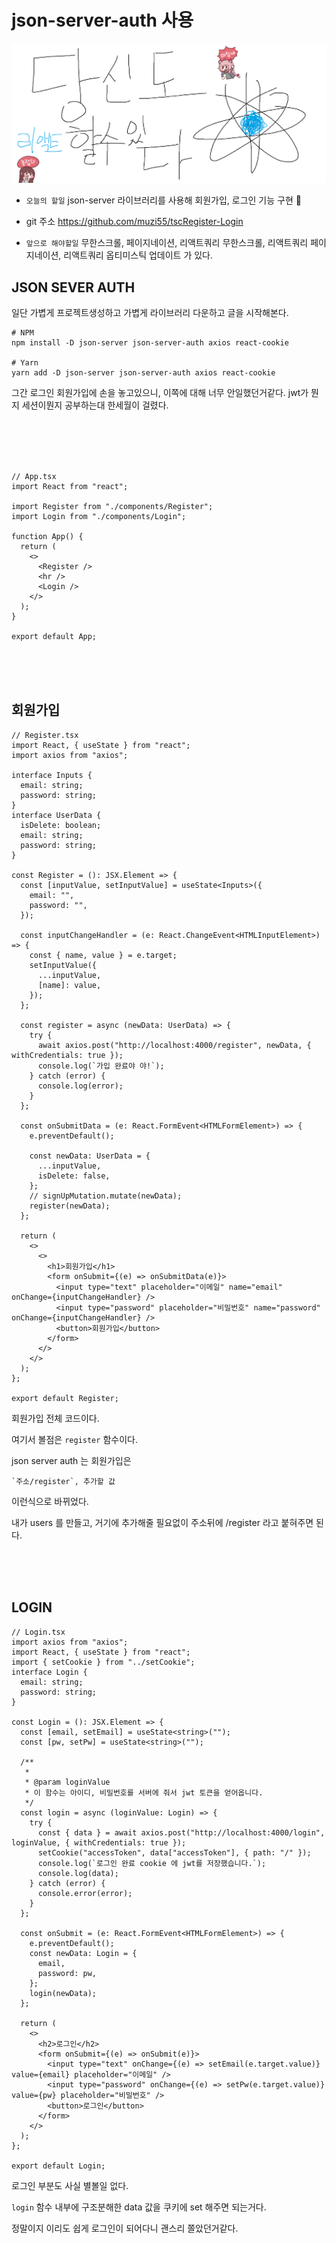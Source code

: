 # json-server-auth 사용

![Alt text](../images/canIReactBG/%EB%8B%B9%EC%8B%A0%EB%8F%84%ED%95%A0%EC%88%98%EC%9E%88%EB%8B%A4%EB%A6%AC%EC%95%A1%ED%8A%B8.png)

- `오늘의 할일` json-server 라이브러리를 사용해 회원가입, 로그인 기능 구현 🌼
- git 주소 https://github.com/muzi55/tscRegister-Login

- `앞으로 해야할일` 무한스크롤, 페이지네이션, 리액트쿼리 무한스크롤, 리액트쿼리 페이지네이션, 리액트쿼리 옵티미스틱 업데이트 가 있다.

## JSON SEVER AUTH

일단 가볍게 프로젝트생성하고 가볍게 라이브러리 다운하고 글을 시작해본다.

```
# NPM
npm install -D json-server json-server-auth axios react-cookie

# Yarn
yarn add -D json-server json-server-auth axios react-cookie
```

그간 로그인 회원가입에 손을 놓고있으니, 이쪽에 대해 너무 안일했던거같다. jwt가 뭔지 세션이뭔지 공부하는대 한세월이 걸렸다.

<br/>
<br/>
<br/>
<br/>

```tsx
// App.tsx
import React from "react";

import Register from "./components/Register";
import Login from "./components/Login";

function App() {
  return (
    <>
      <Register />
      <hr />
      <Login />
    </>
  );
}

export default App;
```

<br/>
<br/>
<br/>

## 회원가입

```tsx
// Register.tsx
import React, { useState } from "react";
import axios from "axios";

interface Inputs {
  email: string;
  password: string;
}
interface UserData {
  isDelete: boolean;
  email: string;
  password: string;
}

const Register = (): JSX.Element => {
  const [inputValue, setInputValue] = useState<Inputs>({
    email: "",
    password: "",
  });

  const inputChangeHandler = (e: React.ChangeEvent<HTMLInputElement>) => {
    const { name, value } = e.target;
    setInputValue({
      ...inputValue,
      [name]: value,
    });
  };

  const register = async (newData: UserData) => {
    try {
      await axios.post("http://localhost:4000/register", newData, { withCredentials: true });
      console.log(`가입 완료야 야!`);
    } catch (error) {
      console.log(error);
    }
  };

  const onSubmitData = (e: React.FormEvent<HTMLFormElement>) => {
    e.preventDefault();

    const newData: UserData = {
      ...inputValue,
      isDelete: false,
    };
    // signUpMutation.mutate(newData);
    register(newData);
  };

  return (
    <>
      <>
        <h1>회원가입</h1>
        <form onSubmit={(e) => onSubmitData(e)}>
          <input type="text" placeholder="이메일" name="email" onChange={inputChangeHandler} />
          <input type="password" placeholder="비밀번호" name="password" onChange={inputChangeHandler} />
          <button>회원가입</button>
        </form>
      </>
    </>
  );
};

export default Register;
```

회원가입 전체 코드이다.

여기서 볼점은 `register` 함수이다.

json server auth 는 회원가입은

```
`주소/register`, 추가할 값
```

이런식으로 바뀌었다.

내가 users 를 만들고, 거기에 추가해줄 필요없이 주소뒤에 /register 라고 붙혀주면 된다.

<br/>
<br/>
<br/>

## LOGIN

```tsx
// Login.tsx
import axios from "axios";
import React, { useState } from "react";
import { setCookie } from "../setCookie";
interface Login {
  email: string;
  password: string;
}

const Login = (): JSX.Element => {
  const [email, setEmail] = useState<string>("");
  const [pw, setPw] = useState<string>("");

  /**
   *
   * @param loginValue
   * 이 함수는 아이디, 비밀번호를 서버에 줘서 jwt 토큰을 얻어옵니다.
   */
  const login = async (loginValue: Login) => {
    try {
      const { data } = await axios.post("http://localhost:4000/login", loginValue, { withCredentials: true });
      setCookie("accessToken", data["accessToken"], { path: "/" });
      console.log(`로그인 완료 cookie 에 jwt를 저장했습니다.`);
      console.log(data);
    } catch (error) {
      console.error(error);
    }
  };

  const onSubmit = (e: React.FormEvent<HTMLFormElement>) => {
    e.preventDefault();
    const newData: Login = {
      email,
      password: pw,
    };
    login(newData);
  };

  return (
    <>
      <h2>로그인</h2>
      <form onSubmit={(e) => onSubmit(e)}>
        <input type="text" onChange={(e) => setEmail(e.target.value)} value={email} placeholder="이메일" />
        <input type="password" onChange={(e) => setPw(e.target.value)} value={pw} placeholder="비밀번호" />
        <button>로그인</button>
      </form>
    </>
  );
};

export default Login;
```

로그인 부분도 사실 별볼일 없다.

`login` 함수 내부에 구조분해한 data 값을 쿠키에 set 해주면 되는거다.

정말이지 이리도 쉽게 로그인이 되어다니 괜스리 쫄았던거같다.
